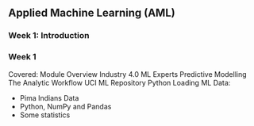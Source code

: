 ## Applied Machine Learning (AML)
### Week 1: Introduction


### Week 1
Covered: 
Module Overview
Industry 4.0
ML Experts
Predictive Modelling
The Analytic Workflow
UCI ML Repository
Python
Loading ML Data:
- Pima Indians Data
- Python, NumPy and Pandas
- Some statistics



